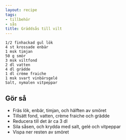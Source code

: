 ```yaml
---
layout: recipe
tags:
- tillbehör
- sås
title: Gräddsås till vilt
---
```




```
1/2 finhackad gul lök
4 st krossade enbär
1 msk timjan
50 g smör
3 msk viltfond
2 dl vatten
4 dl grädde
1 dl crème fraiche
1 msk svart vinbärsgelé
Salt, nymalen vitpeppar
```

## Gör så
* Fräs lök, enbär, timjan, och hälften av smöret
* Tillsätt fond, vatten, crème fraiche och grädde
* Reducera till det är ca 3 dl
* Sila såsen, och krydda med salt, gelé och vitpeppar
* Vispa ner resten av smöret
